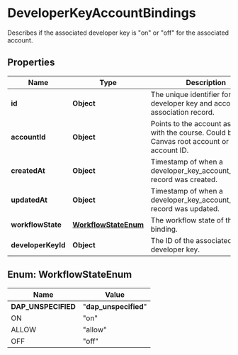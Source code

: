 

# DeveloperKeyAccountBindings

Describes if the associated developer key is \"on\" or \"off\" for the associated account.

## Properties

| Name | Type | Description | Notes |
|------------ | ------------- | ------------- | -------------|
|**id** | **Object** | The unique identifier for a developer key and account association record. |  |
|**accountId** | **Object** | Points to the account associated with the course. Could be Canvas root account or sub-account ID. |  |
|**createdAt** | **Object** | Timestamp of when a developer_key_account_bindings record was created. |  |
|**updatedAt** | **Object** | Timestamp of when a developer_key_account_bindings record was updated. |  |
|**workflowState** | [**WorkflowStateEnum**](#WorkflowStateEnum) | The workflow state of the binding. |  |
|**developerKeyId** | **Object** | The ID of the associated developer key. |  |



## Enum: WorkflowStateEnum

| Name | Value |
|---- | -----|
| __DAP_UNSPECIFIED__ | &quot;__dap_unspecified__&quot; |
| ON | &quot;on&quot; |
| ALLOW | &quot;allow&quot; |
| OFF | &quot;off&quot; |



